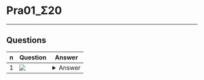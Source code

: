 # Pra01_Σ20

---

## Questions
|n|Question|Answer|
|-|--------|------|
|1|<img src="https://i.imgur.com/Kp5XM93.png">|<details><summary>Answer</summary>True</details>|
